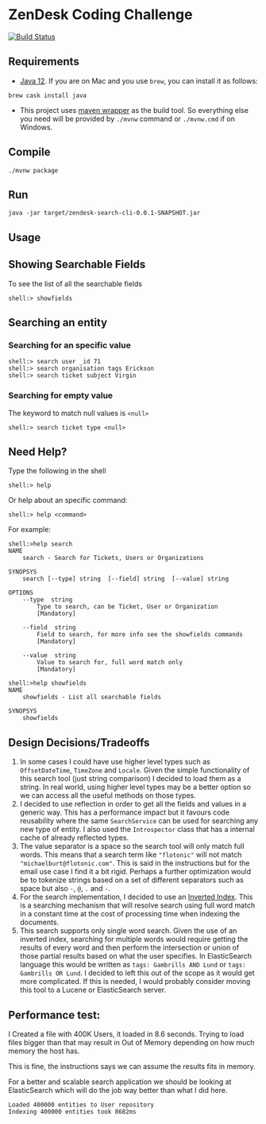 # ZenDesk Coding Challenge

[![Build Status](https://travis-ci.com/nanducoder/zd-search-challenge.svg?branch=master)](https://travis-ci.com/nanducoder/zd-search-challenge)

## Requirements


* [Java 12](https://www.oracle.com/technetwork/java/javase/downloads/jdk12-downloads-5295953.html). If you are on Mac and you use `brew`, you can install it as follows:

```
brew cask install java
```

* This project uses [maven wrapper](https://github.com/takari/maven-wrapper) as the build tool. So everything else you need will be provided by  `./mvnw` command or `./mvnw.cmd` if on Windows.

## Compile

```
./mvnw package
```

## Run

```
java -jar target/zendesk-search-cli-0.0.1-SNAPSHOT.jar
```

## Usage

## Showing Searchable Fields

To see the list of all the searchable fields

```
shell:> showfields
```

## Searching an entity

### Searching for an specific value

```
shell:> search user _id 71
shell:> search organisation tags Erickson
shell:> search ticket subject Virgin
```

### Searching for empty value

The keyword to match null values is `<null>`

```
shell:> search ticket type <null>
```


## Need Help?

Type the following in the shell

```
shell:> help
```

Or help about an specific command:

```
shell:> help <command>
```

For example:

```
shell:>help search
NAME
	search - Search for Tickets, Users or Organizations

SYNOPSYS
	search [--type] string  [--field] string  [--value] string

OPTIONS
	--type  string
		Type to search, can be Ticket, User or Organization
		[Mandatory]

	--field  string
		Field to search, for more info see the showfields commands
		[Mandatory]

	--value  string
		Value to search for, full word match only
		[Mandatory]

shell:>help showfields
NAME
	showfields - List all searchable fields

SYNOPSYS
	showfields
```


## Design Decisions/Tradeoffs

1) In some cases I could have use higher level types such as `OffsetDateTime`, `TimeZone` and `Locale`. Given the simple functionality of this search tool (just string comparison) I decided to load them as a string. In real world, using higher level types may be a better option so we can access all the useful methods on those types.
2) I decided to use reflection in order to get all the fields and values in a generic way. This has a performance impact but it favours code reusability where the same `SearchService` can be used for searching any new type of entity. I also used the `Introspector` class that has a internal cache of already reflected types.
3) The value separator is a space so the search tool will only match full words. This means that a search term like `"flotonic"` will not match `"michaelburt@flotonic.com"`. This is said in the instructions but for the email use case I find it a bit rigid. Perhaps a further optimization would be to tokenize strings based on a set of different separators such as space but also `-`, `@`, `.` and `-`.
4) For the search implementation, I decided to use an [Inverted Index](https://en.wikipedia.org/wiki/Inverted_index). This is a searching mechanism that will resolve search using full word match in a constant time at the cost of processing time when indexing the documents.
5) This search supports only single word search. Given the use of an inverted index, searching for multiple words would require getting the results of every word and then perform the intersection or union of those partial results based on what the user specifies. In ElasticSearch language this would be written as `tags: Gambrills AND Lund` or `tags: Gambrills OR Lund`. I decided to left this out of the scope as it would get more complicated. If this is needed, I would probably consider moving this tool to a Lucene or ElasticSearch server.


## Performance test:


I Created a file with 400K Users, it loaded in 8.6 seconds. Trying to load files bigger than that may result in Out of Memory depending on how much memory the host has.

This is fine, the instructions says we can assume the results fits in memory.

For a better and scalable search application we should be looking at ElasticSearch which will do the job way better than what I did here.

```
Loaded 400000 entities to User repository
Indexing 400000 entities took 8682ms
```